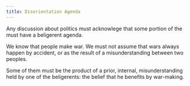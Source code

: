 ```yaml
---
title: Disorientation Agenda
---
```


Any discussion about politics must acknowlege that some portion of the must have a beligerent agenda.

We know that people make war. We must not assume that wars always happen by accident, or as the result of a misunderstanding between two peoples.

Some of them must be the product of a prior, internal, misunderstanding held by one of the beligerents: the belief that he benefits by war-making.